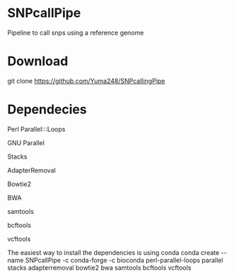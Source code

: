 # SNPcallPipe
Pipeline to call snps using a reference genome

# Download
git clone https://github.com/Yuma248/SNPcallingPipe
  
# Dependecies 

Perl Parallel:::Loops

GNU Parallel

Stacks

AdapterRemoval

Bowtie2

BWA

samtools

bcftools

vcftools


The easiest way to install the dependencies is using conda 
conda create --name SNPcallPipe -c conda-forge -c bioconda perl-parallel-loops parallel stacks adapterremoval bowtie2 bwa samtools bcftools vcftools


